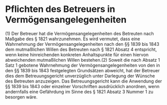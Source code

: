 # Pflichten des Betreuers in Vermögensangelegenheiten

(1) Der Betreuer hat die Vermögensangelegenheiten des Betreuten nach Maßgabe des § 1821 wahrzunehmen. Es wird vermutet, dass eine Wahrnehmung der Vermögensangelegenheiten nach den §§ 1839 bis 1843 dem mutmaßlichen Willen des Betreuten nach § 1821 Absatz 4 entspricht, wenn keine hinreichenden konkreten Anhaltspunkte für einen hiervon abweichenden mutmaßlichen Willen bestehen.(2) Soweit die nach Absatz 1 Satz 1 gebotene Wahrnehmung der Vermögensangelegenheiten von den in den §§ 1839 bis 1843 festgelegten Grundsätzen abweicht, hat der Betreuer dies dem Betreuungsgericht unverzüglich unter Darlegung der Wünsche des Betreuten anzuzeigen. Das Betreuungsgericht kann die Anwendung der §§ 1839 bis 1843 oder einzelner Vorschriften ausdrücklich anordnen, wenn andernfalls eine Gefährdung im Sinne des § 1821 Absatz 3 Nummer 1 zu besorgen wäre. 

